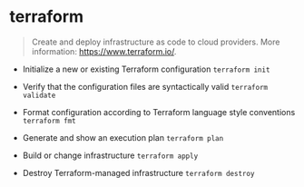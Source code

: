 # terraform
> Create and deploy infrastructure as code to cloud providers.
> More information: <https://www.terraform.io/>.

- Initialize a new or existing Terraform configuration
`terraform init`

- Verify that the configuration files are syntactically valid
`terraform validate`

- Format configuration according to Terraform language style conventions
`terraform fmt`

- Generate and show an execution plan
`terraform plan`

- Build or change infrastructure
`terraform apply`

- Destroy Terraform-managed infrastructure
`terraform destroy`
